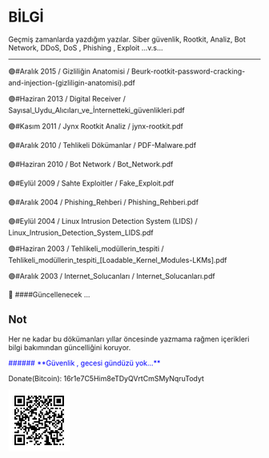 # BİLGİ

Geçmiş zamanlarda yazdığım yazılar.
Siber güvenlik, Rootkit, Analiz, Bot Network, DDoS, DoS , Phishing , Exploit ...v.s...

***************************************************************************************


🟣#Aralık 2015 / 
Gizliliğin Anatomisi / 
Beurk-rootkit-password-cracking-and-injection-(gizliligin-anatomisi).pdf


🟣#Haziran 2013 / 
Digital Receiver / 
Sayısal_Uydu_Alıcıları_ve_İnternetteki_güvenlikleri.pdf


🟣#Kasım 2011 / 
Jynx Rootkit Analiz / 
jynx-rootkit.pdf


🟣#Aralık 2010 / 
Tehlikeli Dökümanlar / 
PDF-Malware.pdf


🟣#Haziran 2010 / 
Bot Network / 
Bot_Network.pdf


🟣#Eylül 2009 / 
Sahte Exploitler / 
Fake_Exploit.pdf


🟣#Aralık 2004 /
Phishing_Rehberi / 
Phishing_Rehberi.pdf


🟣#Eylül 2004 / 
Linux Intrusion Detection System (LIDS) / 
Linux_Intrusion_Detection_System_LIDS.pdf


🟣#Haziran 2003 / 
Tehlikeli_modüllerin_tespiti / 
Tehlikeli_modüllerin_tespiti_[Loadable_Kernel_Modules-LKMs].pdf


🟣#Aralık 2003 /
Internet_Solucanları / 
Internet_Solucanları.pdf



&#x1F4D9; 
####Güncellenecek ...







## Not

Her ne kadar bu dökümanları yıllar öncesinde yazmama rağmen içerikleri bilgi bakımından güncelliğini koruyor.

<p style='color:blue'>###### **Güvenlik , gecesi gündüzü yok...**</p>


Donate(Bitcoin):
16r1e7C5Him8eTDyQVrtCmSMyNqruTodyt

![](https://github.com/expday/Yazilarim/raw/main/bitcoin-qrcode.png)

